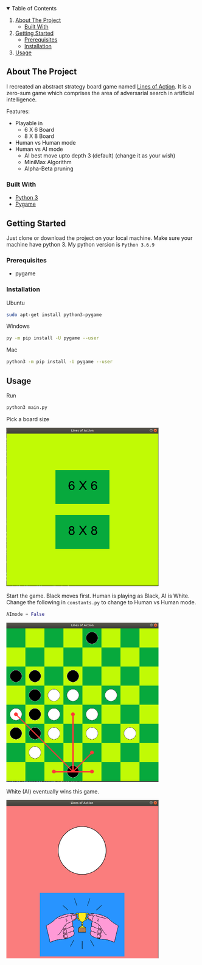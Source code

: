 
<!-- TABLE OF CONTENTS -->
<details open="open">
  <summary>Table of Contents</summary>
  <ol>
    <li>
      <a href="#about-the-project">About The Project</a>
      <ul>
        <li><a href="#built-with">Built With</a></li>
      </ul>
    </li>
    <li>
      <a href="#getting-started">Getting Started</a>
      <ul>
        <li><a href="#prerequisites">Prerequisites</a></li>
        <li><a href="#installation">Installation</a></li>
      </ul>
    </li>
    <li><a href="#usage">Usage</a></li>
  </ol>
</details>



<!-- ABOUT THE PROJECT -->
## About The Project

I recreated an abstract strategy board game named [Lines of Action](https://cutt.ly/QhTCLUH "Lines of Action-Wikipedia"). It is a zero-sum game which comprises the area of adversarial search in artificial intelligence. 

Features:
* Playable in 
    * 6 X 6 Board
    * 8 X 8 Board
* Human vs Human mode
* Human vs AI mode
    * AI best move upto depth 3 (default) (change it as your wish)
    * MiniMax Algorithm
    * Alpha-Beta pruning

### Built With

* [Python 3](https://www.python.org/)
* [Pygame](https://www.pygame.org/news)


<!-- GETTING STARTED -->
## Getting Started

Just clone or download the project on your local machine. Make sure your machine have python 3. My python version is `Python 3.6.9`

### Prerequisites

* pygame


### Installation

Ubuntu
```sh
sudo apt-get install python3-pygame
```
Windows
```sh
py -m pip install -U pygame --user
```
Mac
```sh
python3 -m pip install -U pygame --user
```

<!-- USAGE EXAMPLES -->
## Usage

Run
```sh
python3 main.py
```
Pick a board size 

<!-- ![Starting page](images/ss1.png) -->
<img src = "images/ss1.png" width = 400>

Start the game. Black moves first. Human is playing as Black, AI is White.
Change the following in `constants.py` to change to Human vs Human mode.
```python
AImode = False
```

<!-- ![Starting page](images/ss2.png) -->
<img src = "images/ss2.png" width = 400>

White (AI) eventually wins this game.

<!-- ![Starting page](images/ss3.png) -->
<img src = "images/ss3.png" width = 400>



